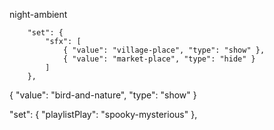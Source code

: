night-ambient

        "set": {
            "sfx": [
                { "value": "village-place", "type": "show" },
                { "value": "market-place", "type": "hide" }
            ]
        },

{ "value": "bird-and-nature", "type": "show" }

"set": { "playlistPlay": "spooky-mysterious" },